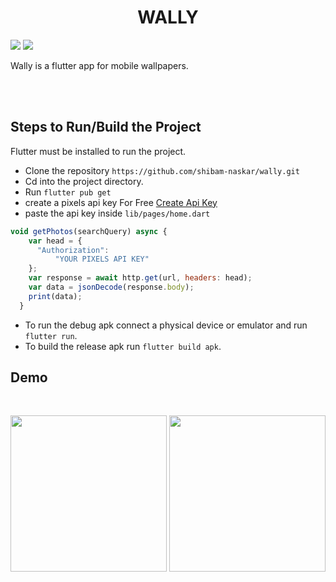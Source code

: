<p align="center">
  <h1 align="center">WALLY</h1>
</p>
<p>
<img src="https://img.shields.io/badge/Flutter-02569B?style=for-the-badge&logo=flutter&logoColor=white"/>
  <img src="https://img.shields.io/badge/Pixels-02569B?style=for-the-badge&logo=circle&logoColor=whit"/>
</p>
Wally is a flutter app for mobile wallpapers.

<br/><br/>


## Steps to Run/Build the Project
Flutter must be installed to run the project.
<br/>
- Clone the repository
 `https://github.com/shibam-naskar/wally.git`
- Cd into the project directory.
- Run `flutter pub get`
- create a pixels api key For Free <a href="https://www.pexels.com/api/" target="_blank">Create Api Key<a/>
- paste the api key inside `lib/pages/home.dart`
```javascript
void getPhotos(searchQuery) async {
    var head = {
      "Authorization":
          "YOUR PIXELS API KEY"
    };
    var response = await http.get(url, headers: head);
    var data = jsonDecode(response.body);
    print(data);
  }
```
- To run the debug apk connect a physical device or emulator and run `flutter run`.
- To build the release apk run `flutter build apk`.

## Demo
<br/>
<p align="center">
 <img width="250" src="https://user-images.githubusercontent.com/39475600/150676431-cc8f7acb-382a-49ec-a507-6f715fee5916.jpeg"/>
<img width="250" src="https://user-images.githubusercontent.com/39475600/150676451-66a96e51-2bdb-42e4-8551-bf5113f8d9d2.jpeg"/>
</p>


</td>



</tr>
 </table>


